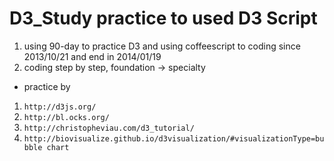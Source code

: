 D3_Study practice to used D3 Script
========


1. using 90-day to practice D3 and using coffeescript to coding since 2013/10/21 and end in 2014/01/19
1. coding step by step, foundation -> specialty

* practice by

1. `http://d3js.org/ `
1. `http://bl.ocks.org/`
1. `http://christopheviau.com/d3_tutorial/`
1. `http://biovisualize.github.io/d3visualization/#visualizationType=bubble chart`
